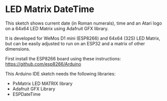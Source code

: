 # LED Matrix DateTime

This sketch shows current date (in Roman numerals), time and an Atari logo on a 64x64 LED Matrix using Adafruit GFX library.

It is developed for WeMos D1 mini (ESP8266) and 64x64 (32S) LED Matrix, but can be easily adjusted to run on an ESP32 and a matrix of other dimensions.

First install the ESP8266 board using these instructions:
https://github.com/esp8266/Arduino

This Arduino IDE sketch needs the following libraries:

* PxMatrix LED MATRIX library
* Adafruit GFX Library
* ESPDateTime
